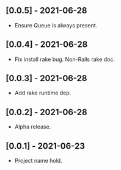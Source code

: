 ## [0.0.5] - 2021-06-28

- Ensure Queue is always present.

## [0.0.4] - 2021-06-28

- Fix install rake bug. Non-Rails rake doc.

## [0.0.3] - 2021-06-28

- Add rake runtime dep.

## [0.0.2] - 2021-06-28

- Alpha release.

## [0.0.1] - 2021-06-23

- Project name hold.
